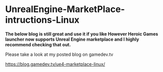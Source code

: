 # UnrealEngine-MarketPlace-intructions-Linux

**The below blog is still great and use it if you like However Heroic Games launcher now supports Unreal Engine marketplace and I highly recommend checking that out.**

Please take a look at my posted blog on gamedev.tv

https://blog.gamedev.tv/ue4-marketplace-linux/
  

  
  




